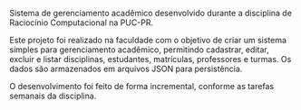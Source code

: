 Sistema de gerenciamento acadêmico desenvolvido durante a disciplina de Raciocínio Computacional na PUC-PR.

Este projeto foi realizado na faculdade com o objetivo de criar um sistema simples para gerenciamento acadêmico, permitindo cadastrar, editar, excluir e listar disciplinas, estudantes, matrículas, professores e turmas. Os dados são armazenados em arquivos JSON para persistência.

O desenvolvimento foi feito de forma incremental, conforme as tarefas semanais da disciplina.
